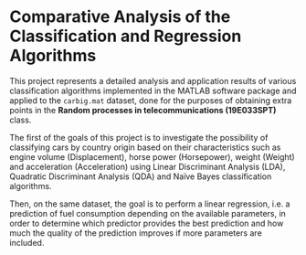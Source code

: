 # Comparative Analysis of the Classification and Regression Algorithms 

This project represents a detailed analysis and application results of various classification algorithms implemented in the MATLAB software package and applied to the `carbig.mat` dataset, done for the purposes of obtaining extra points in the **Random processes in telecommunications (19E033SPT)** class. 

The first of the goals of this project is to investigate the possibility of classifying cars by country origin based on their characteristics such as engine volume (Displacement), horse power (Horsepower), weight (Weight) and acceleration (Acceleration) using Linear Discriminant Analysis (LDA), Quadratic Discriminant Analysis (QDA) and Naïve Bayes classification algorithms.

Then, on the same dataset, the goal is to perform a linear regression, i.e. a prediction of fuel consumption depending on the available parameters, in order to determine which predictor provides the best prediction and how much the quality of the prediction improves if more parameters are included.


